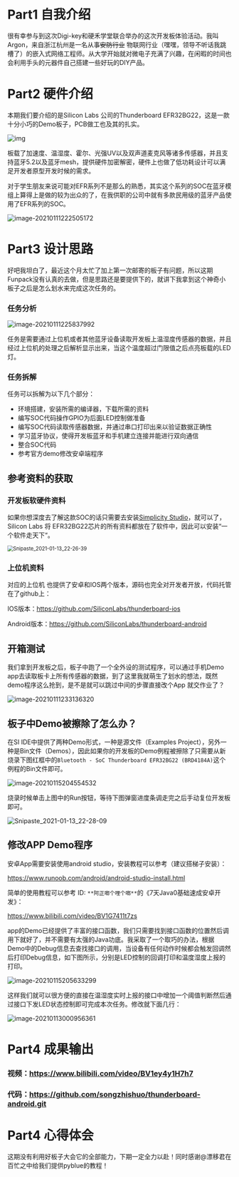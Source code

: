 # Part1 自我介绍

很有幸参与到这次Digi-key和硬禾学堂联合举办的这次开发板体验活动。我叫Argon，来自浙江杭州是一名从事~~安防行业~~ 物联网行业（嘿嘿，领导不听话我跳槽了）的嵌入式网络工程师。从大学开始就对微电子充满了兴趣，在闲暇的时间也会利用手头的元器件自己搭建一些好玩的DIY产品。

# Part2 硬件介绍

本期我们要介绍的是Silicon Labs 公司的Thunderboard EFR32BG22，这是一款十分小巧的Demo板子，PCB做工也及其的扎实。

![img](https://gitee.com/song_zhi_shu/my-image-host/raw/master/img/oZhHd6lONuecKy2.png)

板载了加速度、温湿度、霍尔、光强UV以及双声道麦克风等诸多传感器，并且支持蓝牙5.2以及蓝牙mesh，提供硬件加密解密，硬件上也做了低功耗设计可以满足开发者原型开发时候的需求。

对于学生朋友来说可能对EFR系列不是那么的熟悉，其实这个系列的SOC在蓝牙模组上算得上是做的较为出众的了，在我供职的公司中就有多款民用级的蓝牙产品使用了EFR系列的SOC。

![image-20210111222505172](https://gitee.com/song_zhi_shu/my-image-host/raw/master/img/xtqKg6kURQyiefG.png)



# Part3 设计思路

好吧我坦白了，最近这个月太忙了加上第一次邮寄的板子有问题，所以这期Funpack没有认真的去做，但是思路还是要提供下的，就讲下我拿到这个神奇小板子之后是怎么划水来完成这次任务的。

### 任务分析

![image-20210111225837992](https://gitee.com/song_zhi_shu/my-image-host/raw/master/img/xtqKg6kURQyiefG.png)

任务是需要通过上位机或者其他蓝牙设备读取开发板上温湿度传感器的数据，并且经过上位机的处理之后解析显示出来，当这个温度超过门限值之后点亮板载的LED灯。

### 任务拆解

任务可以拆解为以下几个部分：

- 环境搭建，安装所需的编译器，下载所需的资料
- 编写SOC代码操作GPIO为后面LED控制做准备
- 编写SOC代码读取传感器数据，并通过串口打印出来以验证数据正确性
- 学习蓝牙协议，使得开发板蓝牙和手机建立连接并能进行双向通信
- 整合SOC代码
- 参考官方demo修改安卓端程序



## 参考资料的获取

### 开发板软硬件资料

如果你想深度去了解这款SOC的话只需要去安装[Simplicity Studio](https://cn.silabs.com/developers/simplicity-studio)，就可以了，Silicon Labs 将 EFR32BG22芯片的所有资料都放在了软件中，因此可以安装“一个软件走天下“。

<img src="https://gitee.com/song_zhi_shu/my-image-host/raw/master/img/xtqKg6kURQyiefG.png" alt="Snipaste_2021-01-13_22-26-39" style="zoom:80%;" />

### 上位机资料 

对应的上位机 也提供了安卓和IOS两个版本，源码也完全对开发者开放，代码托管在了github上：

IOS版本：https://github.com/SiliconLabs/thunderboard-ios

Android版本：https://github.com/SiliconLabs/thunderboard-android



## 开箱测试

我们拿到开发板之后，板子中跑了一个全外设的测试程序，可以通过手机Demo app去读取板卡上所有传感器的数据，到了这里我就萌生了划水的想法，既然demo程序这么抢到，是不是就可以跳过中间的步骤直接改个App 就交作业了？

![image-20210111233136320](https://gitee.com/song_zhi_shu/my-image-host/raw/master/img/ionuJE4kSbX9KNH.png)

## 板子中Demo被擦除了怎么办？

在SI IDE中提供了两种Demo形式，一种是源文件（Examples Project），另外一种是Bin文件（Demos），因此如果你的开发板的Demo例程被擦除了只需要从新烧录下图红框中的`Bluetooth - SoC Thunderboard EFR32BG22 (BRD4184A)`这个例程的Bin文件即可。

![image-20210115204554532](https://gitee.com/song_zhi_shu/my-image-host/raw/master/img/image-20210115204554532.png)



烧录时候单击上图中的Run按钮，等待下图弹窗进度条调走完之后手动复位开发板即可。

![Snipaste_2021-01-13_22-28-09](https://gitee.com/song_zhi_shu/my-image-host/raw/master/img/QGI81bhcery9vdm.png)

## 修改APP Demo程序

安卓App需要安装使用android studio，安装教程可以参考（建议搭梯子安装）：

https://www.runoob.com/android/android-studio-install.html

简单的使用教程可以参考 ID: `**阿正啷个哩个啷**`的《7天Java0基础速成安卓开发》：

https://www.bilibili.com/video/BV1G7411t7zs

app的Demo已经提供了丰富的接口函数，我们只需要找到接口函数的位置然后调用下就好了，并不需要有太强的Java功底。我采取了一个取巧的办法，根据Demo中的Debug信息去查找接口的调用，当设备有任何动作时候都会触发回调然后打印Debug信息，如下图所示，分别是LED控制的回调打印和温度湿度上报的打印。

![image-20210115205633299](https://gitee.com/song_zhi_shu/my-image-host/raw/master/img/3dr8TvzFJZcAqps.png)



这样我们就可以很方便的直接在温湿度实时上报的接口中增加一个阈值判断然后通过接口下发LED状态控制即可完成本次任务。修改就下面几行：

![image-20210113000956361](https://gitee.com/song_zhi_shu/my-image-host/raw/master/img/5S1mBJ32FVMcTPH.png)



# Part4 成果输出

### 视频：https://www.bilibili.com/video/BV1ey4y1H7h7

### 代码：https://github.com/songzhishuo/thunderboard-android.git

# Part4 心得体会

这期没有利用好板子大会它的全部能力，下期一定全力以赴！同时感谢@漂移君在百忙之中给我们提供pyblue的教程！